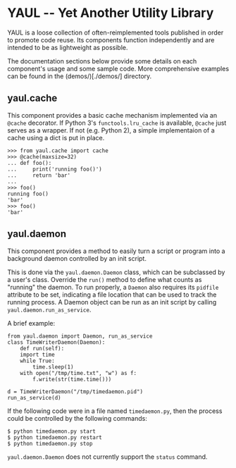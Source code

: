 YAUL -- Yet Another Utility Library
===================================

YAUL is a loose collection of often-reimplemented tools published in
order to promote code reuse. Its components function independently and
are intended to be as lightweight as possible.

The documentation sections below provide some details on each
component's usage and some sample code. More comprehensive examples
can be found in the (demos/)[./demos/] directory.

yaul.cache
----------

This component provides a basic cache mechanism implemented via an
`@cache` decorator. If Python 3's `functools.lru_cache` is available,
`@cache` just serves as a wrapper. If not (e.g. Python 2), a simple
implementaion of a cache using a dict is put in place.

    >>> from yaul.cache import cache
    >>> @cache(maxsize=32)
    ... def foo():
    ...     print('running foo()')
    ...     return 'bar'
    ... 
    >>> foo()
    running foo()
    'bar'
    >>> foo()
    'bar'

yaul.daemon
-----------

This component provides a method to easily turn a script or program
into a background daemon controlled by an init script.

This is done via the `yaul.daemon.Daemon` class, which can be subclassed by a
user's class. Override the `run()` method to define what counts as
"running" the daemon. To run properly, a `Daemon` also requires its
`pidfile` attribute to be set, indicating a file location that can be
used to track the running process. A Daemon object can be run as an
init script by calling `yaul.daemon.run_as_service`.

A brief example:

    from yaul.daemon import Daemon, run_as_service
    class TimeWriterDaemon(Daemon):
        def run(self):
	    import time
	    while True:
	        time.sleep(1)
		with open("/tmp/time.txt", "w") as f:
		    f.write(str(time.time()))

    d = TimeWriterDaemon("/tmp/timedaemon.pid")
    run_as_service(d)

If the following code were in a file named `timedaemon.py`, then the
process could be controlled by the following commands:

    $ python timedaemon.py start
    $ python timedaemon.py restart
    $ python timedaemon.py stop

`yaul.daemon.Daemon` does not currently support the `status` command.

